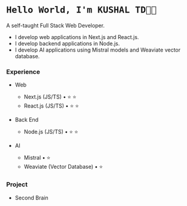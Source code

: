 <!--
**kabir-asani/kabir-asani** is a ✨ _special_ ✨ repository because its `README.md` (this file) appears on your GitHub profile.
-->
# `Hello World, I'm KUSHAL TD👋🏽`

A self-taught Full Stack Web Developer. 
* I develop web applications in Next.js and React.js.
* I develop backend applications in Node.js.
* I develop AI applications using Mistral models and Weaviate vector database.


### Experience

- Web
  - Next.js (JS/TS) • ⭐ ⭐
  - React.js (JS/TS) • ⭐ ⭐
 
- Back End
  - Node.js (JS/TS) • ⭐ ⭐

- AI
  - Mistral • ⭐
  - Weaviate (Vector Database) • ⭐

### Project
- Second Brain
